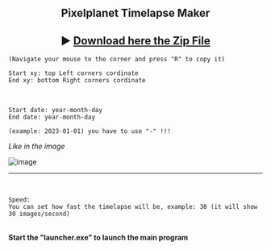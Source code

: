 <h2 align="center"> Pixelplanet Timelapse Maker </h2> 
<h2 align="center">
▶ <a href ="https://github.com/Batyoaron/pixelplanet_timelapse_maker/releases/tag/python">
<strong> Download here the Zip File</strong>
</a> </h2>

```
(Navigate your mouse to the corner and press "R" to copy it)

Start xy: top Left corners cordinate
End xy: bottom Right corners cordinate
```
<br>

```
Start date: year-month-day 
End date: year-month-day

(example: 2023-01-01) you have to use "-" !!!
```
<em> Like in the image </em>

![image](https://github.com/Batyoaron/pixelplanet_timelapse_maker/assets/111697446/ca9d393f-ef71-48a3-9c77-030b3edf45d4)

-----

<br>

```
Speed:
You can set how fast the timelapse will be, example: 30 (it will show 30 images/second)
```
<br>
<b> Start the "launcher.exe" to launch the main program </b>
